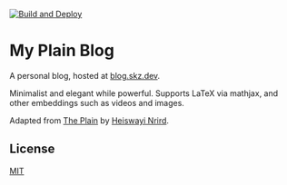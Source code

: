 [![Build and Deploy](https://github.com/skzv/my-plain-blog/actions/workflows/github-pages.yml/badge.svg)](https://github.com/skzv/my-plain-blog/actions/workflows/github-pages.yml)

# My Plain Blog

A personal blog, hosted at [blog.skz.dev](https://blog.skz.dev).

Minimalist and elegant while powerful. Supports LaTeX via mathjax, and other embeddings such as videos and images.

Adapted from [The Plain](https://github.com/heiswayi/the-plain) by [Heiswayi Nrird](https://heiswayi.nrird.com).

## License

[MIT](LICENSE)
